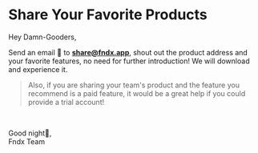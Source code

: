 # Share Your Favorite Products

Hey Damn-Gooders,

Send an email 📮 to [**share@fndx.app**](mailto:share@fndx.app?subject=Share%20My%20Favorite%20Product!), shout out the product address and your favorite features, no need for further introduction! We will download and experience it.

> Also, if you are sharing your team's product and the feature you recommend is a paid feature, it would be a great help if you could provide a trial account!

<br/>

Good night🌛,<br/>
Fndx Team